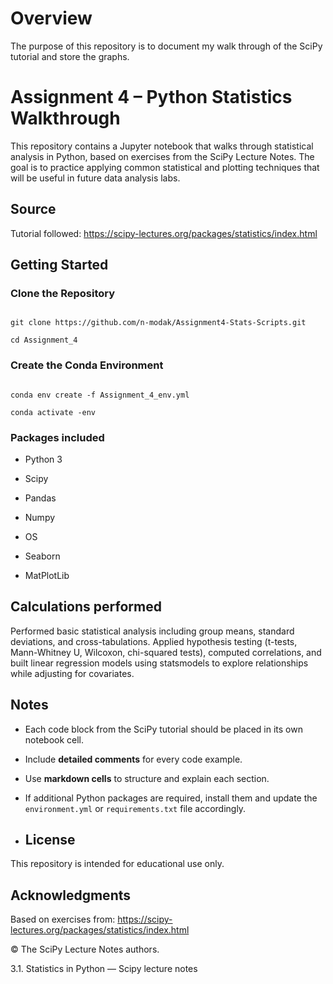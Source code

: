 # Overview

The purpose of this repository is to document my walk through of the SciPy tutorial and store the graphs.
 
# Assignment 4 – Python Statistics Walkthrough
 
This repository contains a Jupyter notebook that walks through statistical analysis in Python, based on exercises from the SciPy Lecture Notes. The goal is to practice applying common statistical and plotting techniques that will be useful in future data analysis labs.
 
## Source
 
Tutorial followed:
https://scipy-lectures.org/packages/statistics/index.html
 
## Getting Started
 
### Clone the Repository
 
```

git clone https://github.com/n-modak/Assignment4-Stats-Scripts.git

cd Assignment_4

```
 
### Create the Conda Environment
 
```

conda env create -f Assignment_4_env.yml

conda activate -env

```
 
### Packages included

- Python 3

- Scipy

- Pandas

- Numpy

- OS

- Seaborn

- MatPlotLib
 
## Calculations performed

Performed basic statistical analysis including group means, standard deviations, and cross-tabulations. Applied hypothesis testing (t-tests, Mann-Whitney U, Wilcoxon, chi-squared tests), computed correlations, and built linear regression models using statsmodels to explore relationships while adjusting for covariates.
 
## Notes

- Each code block from the SciPy tutorial should be placed in its own notebook cell.

- Include **detailed comments** for every code example.

- Use **markdown cells** to structure and explain each section.

- If additional Python packages are required, install them and update the `environment.yml` or `requirements.txt` file accordingly.
 
- ## License

This repository is intended for educational use only.
 
## Acknowledgments

Based on exercises from:
https://scipy-lectures.org/packages/statistics/index.html

© The SciPy Lecture Notes authors.

3.1. Statistics in Python — Scipy lecture notes
 
